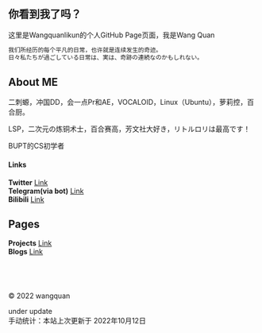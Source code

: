 ## **你看到我了吗？**

这里是Wangquanlikun的个人GitHub Page页面，我是Wang Quan

```markdown
我们所经历的每个平凡的日常，也许就是连续发生的奇迹。  
日々私たちが過ごしている日常は、実は、奇跡の連続なのかもしれない。  
```
## About ME

二刺螈，冲国DD，会一点Pr和AE，VOCALOID，Linux（Ubuntu），萝莉控，百合厨。  
  
LSP，二次元の炼铜术士，百合赛高，芳文社大好き，リトルロリは最高です！  

BUPT的CS初学者  

#### Links
**Twitter** [Link](https://twitter.com/wangquanlikun)   
**Telegram(via bot)** [Link](https://t.me/ddbot_wangquan_bot)   
**Bilibili** [Link](https://space.bilibili.com/346699824)   

## Pages

**Projects** [Link](https://wangquanlikun.github.io/PROJECTS)  
**Blogs** [Link](https://wangquanlikun.github.io/BLOG)  

## &emsp;   

© 2022 wangquan  


under update  
手动统计：本站上次更新于 2022年10月12日
